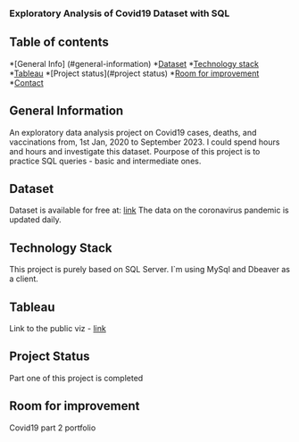 ### Exploratory Analysis of Covid19 Dataset with SQL

## Table of contents
*[General Info] (#general-information)
*[Dataset](#dataset)
*[Technology stack](#technology-stack)
*[Tableau](#tableau)
*[Project status](#project status)
*[Room for improvement](#room-for-improvement)
*[Contact](#contact)

## General Information
An exploratory data analysis project on Covid19 cases, deaths, and vaccinations from, 1st Jan, 2020 to September 2023. I could spend hours and hours and investigate this dataset. Pourpose of this project is to practice SQL queries - basic and intermediate ones.

## Dataset

Dataset is available for free at: [link](https://ourworldindata.org/coronavirus)
The data on the coronavirus pandemic is updated daily. 

## Technology Stack

This project is purely based on SQL Server. I`m using MySql and Dbeaver as a client.

## Tableau

Link to the public viz - [link](https://public.tableau.com/app/profile/pawel.jasnowski/viz/Covid19_part1/Dashboard1)

## Project Status

Part one of this project is completed

## Room for improvement 

Covid19 part 2 portfolio






